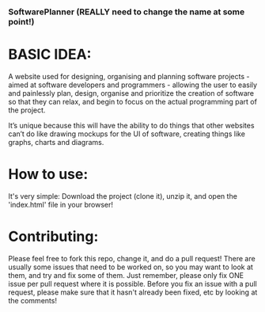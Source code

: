 ### SoftwarePlanner (REALLY need to change the name at some point!)

# BASIC IDEA:
A website used for designing, organising and planning software projects - aimed at software developers and programmers - allowing the user to easily and painlessly plan, design, organise and prioritize the creation of software so that they can relax, and begin to focus on the actual programming part of the project.

It’s unique because this will have the ability to do things that other websites can’t do like drawing mockups for the UI of software, creating things like graphs, charts and diagrams.

# How to use:
It's very simple: Download the project (clone it), unzip it, and open the 'index.html' file in your browser!

# Contributing:
Please feel free to fork this repo, change it, and do a pull request! There are usually some issues that need to be worked on, so you may want to look at them, and try and fix some of them. Just remember, please only fix ONE issue per pull request where it is possible. Before you fix an issue with a pull request, please make sure that it hasn't already been fixed, etc by looking at the comments!
